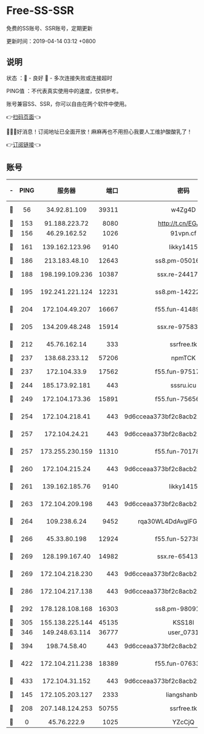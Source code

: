 # Free-SS-SSR

免费的SS账号、SSR账号，定期更新

更新时间：2019-04-14 03:12 +0800

## 说明

状态     ：🙂 - 良好 🙁 - 多次连接失败或连接超时

PING值   ：不代表真实使用中的速度，仅供参考。

账号兼容SS、SSR，你可以自由在两个软件中使用。

👉[扫码页面](https://liesauer.github.io/Free-SS-SSR/)👈

🎉🎉🎉好消息！订阅地址已全面开放！麻麻再也不用担心我要人工维护酸酸乳了！

👉[订阅链接](https://www.liesauer.net/yogurt/subscribe?ACCESS_TOKEN=DAYxR3mMaZAsaqUb)👈

## 账号

|-|PING|服务器|端口|密码|加密方式|区域|
|:----:|:----:|:-----:|-----:|:----:|:----:|:----:|
|🙂|56|34.92.81.109|39311|w4Zg4D|chacha20-ietf|US|
|🙂|153|91.188.223.72|8080|http://t.cn/EGJIyrl|rc4-md5|RU|
|🙂|156|46.29.162.52|1026|91vpn.cf|rc4-md5|RU|
|🙂|161|139.162.123.96|9140|likky1415|aes-256-cfb|JP|
|🙂|186|213.183.48.10|12643|ss8.pm-05016472|rc4-md5|RU|
|🙂|188|198.199.109.236|10387|ssx.re-24417709|aes-256-cfb|US|
|🙂|195|192.241.221.124|12231|ss8.pm-14222787|aes-256-cfb|US|
|🙂|204|172.104.49.207|16667|f55.fun-41489806|aes-256-cfb|SG|
|🙂|205|134.209.48.248|15914|ssx.re-97583974|aes-256-cfb|US|
|🙂|212|45.76.162.14|333|ssrfree.tk|aes-256-cfb|SG|
|🙂|237|138.68.233.12|57206|npmTCK|rc4-md5|US|
|🙂|237|172.104.33.9|17562|f55.fun-97517763|aes-256-cfb|SG|
|🙂|244|185.173.92.181|443|sssru.icu|rc4-md5|RU|
|🙂|249|172.104.173.36|15891|f55.fun-75656736|aes-256-cfb|SG|
|🙂|254|172.104.218.41|443|9d6cceaa373bf2c8acb22e60b6a58be6|aes-256-cfb|US|
|🙂|257|172.104.24.21|443|9d6cceaa373bf2c8acb22e60b6a58be6|aes-256-cfb|US|
|🙂|257|173.255.230.159|11310|f55.fun-70178844|aes-256-cfb|US|
|🙂|260|172.104.215.24|443|9d6cceaa373bf2c8acb22e60b6a58be6|aes-256-cfb|US|
|🙂|261|139.162.185.76|9140|likky1415|aes-256-cfb|DE|
|🙂|263|172.104.209.198|443|9d6cceaa373bf2c8acb22e60b6a58be6|aes-256-cfb|US|
|🙂|264|109.238.6.24|9452|rqa30WL4DdAvgIFG6Fs3znzTa|aes-256-cfb|FR|
|🙂|266|45.33.80.198|12924|f55.fun-52738007|aes-256-cfb|US|
|🙂|269|128.199.167.40|14982|ssx.re-65413948|aes-256-cfb|SG|
|🙂|269|172.104.218.230|443|9d6cceaa373bf2c8acb22e60b6a58be6|aes-256-cfb|US|
|🙂|286|172.104.217.138|443|9d6cceaa373bf2c8acb22e60b6a58be6|aes-256-cfb|US|
|🙂|292|178.128.108.168|16303|ss8.pm-98091873|aes-256-cfb|SG|
|🙂|305|155.138.225.144|45135|KSS18l|rc4-md5|US|
|🙂|346|149.248.63.114|36777|user_0731|chacha20|CA|
|🙂|394|198.74.58.40|443|9d6cceaa373bf2c8acb22e60b6a58be6|aes-256-cfb|US|
|🙂|422|172.104.211.238|18389|f55.fun-07633664|aes-256-cfb|US|
|🙂|433|172.104.31.152|443|9d6cceaa373bf2c8acb22e60b6a58be6|aes-256-cfb|US|
|🙂|145|172.105.203.127|2333|liangshanbo|chacha20|JP|
|🙂|208|207.148.124.253|50755|ssrfree.tk|aes-256-cfb|SG|
|🙁|0|45.76.222.9|1025|YZcCjQ|rc4-md5|JP|
